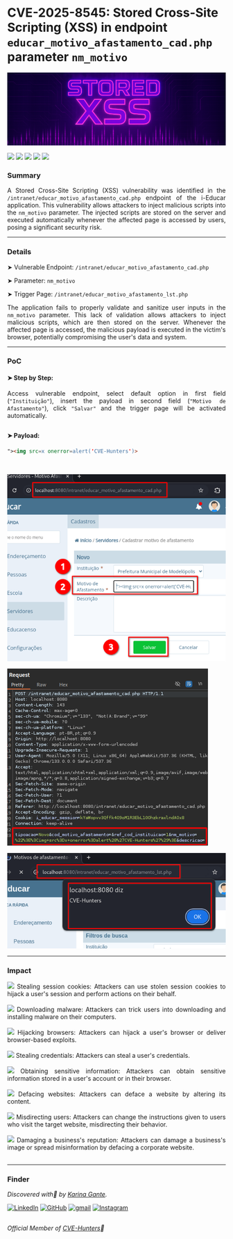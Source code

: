 # CVE-2025-8545: Stored Cross-Site Scripting (XSS) in endpoint `educar_motivo_afastamento_cad.php` parameter `nm_motivo`

![](/CVEs/images/arts/storedXssBanner.png)


[![](https://img.shields.io/badge/🌸-CVE--2025--8545-dd53bc)](https://www.cve.org/CVERecord?id=CVE-2025-8545) ![](https://img.shields.io/badge/iEducar-Stored_XSS-291b3e) [![](https://img.shields.io/badge/💜-Found_by:_Karina_Gante-AA07FF)](https://www.linkedin.com/in/karina-gante/) ![](https://img.shields.io/badge/%F0%9F%92%A1-Moderate_Severity-ffd700) [![](https://img.shields.io/badge/🧬-Member_of:_CVE_Hunters-6407ab)](https://www.cvehunters.com/)

### Summary

<p align="justify">A Stored Cross-Site Scripting (XSS) vulnerability was identified in the <code>/intranet/educar_motivo_afastamento_cad.php</code> endpoint of the i-Educar application. This vulnerability allows attackers to inject malicious scripts into the <code>nm_motivo</code> parameter. The injected scripts are stored on the server and executed automatically whenever the affected page is accessed by users, posing a significant security risk.</p>

---

### Details

➤ Vulnerable Endpoint: `/intranet/educar_motivo_afastamento_cad.php`

➤ Parameter: `nm_motivo`

➤ Trigger Page: `/intranet/educar_motivo_afastamento_lst.php`

<p align="justify">The application fails to properly validate and sanitize user inputs in the <code>nm_motivo</code> parameter. This lack of validation allows attackers to inject malicious scripts, which are then stored on the server. Whenever the affected page is accessed, the malicious payload is executed in the victim's browser, potentially compromising the user's data and system.</p>

---

### PoC

#### ➤ Step by Step:

<p align="justify">Access vulnerable endpoint, select default option in first field (<code>"Instituição"</code>), insert the payload in second field (<code>"Motivo de Afastamento"</code>), click <code>"Salvar"</code> and the trigger page will be activated automatically.</p>

##

#### ➤ Payload:

````html
"><img src=x onerror=alert('CVE-Hunters')>
````
</br>

![](/CVEs/images/storedXss22.png)

![](/CVEs/images/storedXss23.png)

![](/CVEs/images/storedXss24.png)

---

### Impact

<p align="justify">
<img src="https://img.shields.io/badge/%E2%80%A2-dd53bc"> Stealing session cookies: Attackers can use stolen session cookies to hijack a user's session and perform actions on their behalf.<br><br>
<img src="https://img.shields.io/badge/%E2%80%A2-dd53bc"> Downloading malware: Attackers can trick users into downloading and installing malware on their computers.<br><br>
<img src="https://img.shields.io/badge/%E2%80%A2-dd53bc"> Hijacking browsers: Attackers can hijack a user's browser or deliver browser-based exploits.<br><br>
<img src="https://img.shields.io/badge/%E2%80%A2-dd53bc"> Stealing credentials: Attackers can steal a user's credentials.<br><br>
<img src="https://img.shields.io/badge/%E2%80%A2-dd53bc"> Obtaining sensitive information: Attackers can obtain sensitive information stored in a user's account or in their browser.<br><br>
<img src="https://img.shields.io/badge/%E2%80%A2-dd53bc"> Defacing websites: Attackers can deface a website by altering its content.<br><br>
<img src="https://img.shields.io/badge/%E2%80%A2-dd53bc"> Misdirecting users: Attackers can change the instructions given to users who visit the target website, misdirecting their behavior.<br><br>
<img src="https://img.shields.io/badge/%E2%80%A2-dd53bc"> Damaging a business's reputation: Attackers can damage a business's image or spread misinformation by defacing a corporate website.<br><br>
</p>

---

### Finder

*Discovered with💜 by [Karina Gante](https://karinagante.github.io/).* 

[![LinkedIn](https://skillicons.dev/icons?i=linkedin&theme=dark)](https://www.linkedin.com/in/karina-gante/)
[![GitHub](https://skillicons.dev/icons?i=github&theme=dark)](https://www.github.com/KarinaGante/)
[![gmail](https://skillicons.dev/icons?i=gmail&theme=dark)](mailto:karina.g@aluno.ifsp.edu.br)
[![Instagram](https://skillicons.dev/icons?i=instagram&theme=dark)](https://www.instagram.com/karinovisk02/)

##

*Official Member of [CVE-Hunters](https://www.cvehunters.com/)🏹*
